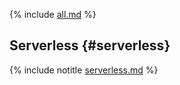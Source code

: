 {% include [all.md](_includes/all.md) %}

## Serverless {#serverless}

{% include notitle [serverless.md](serverless.md) %}

